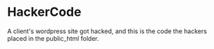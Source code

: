 HackerCode
==========

A client's wordpress site got hacked, and this is the code the hackers placed in the public_html folder.
